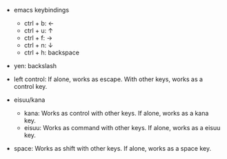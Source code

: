  - emacs keybindings
   - ctrl + b: ←
   - ctrl + u: ↑
   - ctrl + f: →
   - ctrl + n: ↓
   - ctrl + h: backspace

 - yen: backslash
 - left control: If alone, works as escape. With other keys, works as a control key.

 - eisuu/kana
   - kana: Works as control with other keys. If alone, works as a kana key.
   - eisuu: Works as command with other keys. If alone, works as a eisuu key.

 - space: Works as shift with other keys. If alone, works as a space key.
